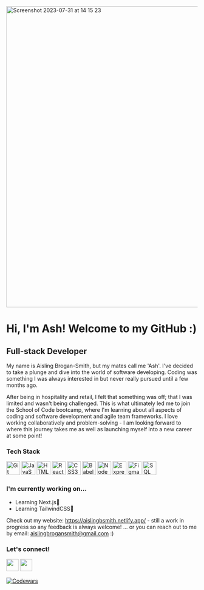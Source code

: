 <img width="792" alt="Screenshot 2023-07-31 at 14 15 23" src="https://github.com/ashwantspizza/ashwantspizza/assets/127150103/caff7366-87fc-4f63-beff-08b0f7f85347" width="100%">

Hi, I'm Ash! Welcome to my GitHub :)
=====================================

Full-stack Developer
--------------------

My name is Aisling Brogan-Smith, but my mates call me 'Ash'. I've decided to take a plunge and dive into the world of software developing. Coding was something I was always interested in but never really pursued until a few months ago. 

After being in hospitality and retail, I felt that something was off; that I was limited and wasn't being challenged. This is what ultimately led me to join the School of Code bootcamp, where I'm learning about all aspects of coding and software development and agile team frameworks. I love working collaboratively and problem-solving - I am looking forward to where this journey takes me as well as launching myself into a new career at some point!

### Tech Stack

<p align="left">
<a href="https://git-scm.com/" target="_blank" rel="noreferrer"><img src="https://raw.githubusercontent.com/danielcranney/readme-generator/main/public/icons/skills/git-colored.svg" width="36" height="36" alt="Git" /></a>
<a href="https://developer.mozilla.org/en-US/docs/Web/JavaScript" target="_blank" rel="noreferrer"><img src="https://raw.githubusercontent.com/danielcranney/readme-generator/main/public/icons/skills/javascript-colored.svg" width="36" height="36" alt="JavaScript" /></a>
<a href="https://developer.mozilla.org/en-US/docs/Glossary/HTML5" target="_blank" rel="noreferrer"><img src="https://raw.githubusercontent.com/danielcranney/readme-generator/main/public/icons/skills/html5-colored.svg" width="36" height="36" alt="HTML5" /></a>
<a href="https://reactjs.org/" target="_blank" rel="noreferrer"><img src="https://raw.githubusercontent.com/danielcranney/readme-generator/main/public/icons/skills/react-colored.svg" width="36" height="36" alt="React" /></a>
<a href="https://www.w3.org/TR/CSS/#css" target="_blank" rel="noreferrer"><img src="https://raw.githubusercontent.com/danielcranney/readme-generator/main/public/icons/skills/css3-colored.svg" width="36" height="36" alt="CSS3" /></a>
<a href="https://babeljs.io/" target="_blank" rel="noreferrer"><img src="https://raw.githubusercontent.com/danielcranney/readme-generator/main/public/icons/skills/babel-colored.svg" width="36" height="36" alt="Babel" /></a>
<a href="https://nodejs.org/en/" target="_blank" rel="noreferrer"><img src="https://raw.githubusercontent.com/danielcranney/readme-generator/main/public/icons/skills/nodejs-colored.svg" width="36" height="36" alt="NodeJS" /></a>
<a href="https://expressjs.com/" target="_blank" rel="noreferrer"><img src="https://raw.githubusercontent.com/danielcranney/readme-generator/main/public/icons/skills/express-colored.svg" width="36" height="36" alt="Express" /></a>
<a href="https://www.figma.com/" target="_blank" rel="noreferrer"><img src="https://raw.githubusercontent.com/danielcranney/readme-generator/main/public/icons/skills/figma-colored.svg" width="36" height="36" alt="Figma" /></a>
<a href="https://developer.mozilla.org/en-US/docs/Glossary/SQL" target="_blank" rel="noreferrer"><img src="https://user-images.githubusercontent.com/123087687/238879329-48591c73-963d-46e3-a9cc-1d97487c7d3b.png" width="36" height="36" alt="SQL" /></a>
</p>

### I'm currently working on...
- Learning Next.js📝
- Learning TailwindCSS📝

Check out my website: https://aislingbsmith.netlify.app/ - still a work in progress so any feedback is always welcome!
... or you can reach out to me by email: aislingbrogansmith@gmail.com :)

### Let's connect!

<p align="left"> <a href="https://www.github.com/ashwantspizza" target="_blank" rel="noreferrer"><img src="https://raw.githubusercontent.com/danielcranney/readme-generator/main/public/icons/socials/github.svg" width="32" height="32" /></a> <a href="https://www.linkedin.com/in/aisling-brogan-smith-112302255/" target="_blank" rel="noreferrer"><img src="https://raw.githubusercontent.com/danielcranney/readme-generator/main/public/icons/socials/linkedin.svg" width="32" height="32" /></a></p>

[![Codewars](https://www.codewars.com/users/ashwantspizza/badges/large)](https://www.codewars.com/users/ashwantspizza)
